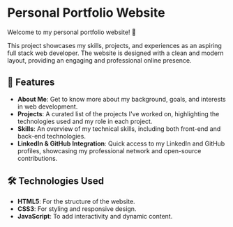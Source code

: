 # Personal Portfolio Website

Welcome to my personal portfolio website! 🚀

This project showcases my skills, projects, and experiences as an aspiring full stack web developer. The website is designed with a clean and modern layout, providing an engaging and professional online presence.

## 🌟 Features

- **About Me**: Get to know more about my background, goals, and interests in web development.
- **Projects**: A curated list of the projects I've worked on, highlighting the technologies used and my role in each project.
- **Skills**: An overview of my technical skills, including both front-end and back-end technologies.
- **LinkedIn & GitHub Integration**: Quick access to my LinkedIn and GitHub profiles, showcasing my professional network and open-source contributions.

## 🛠️ Technologies Used

- **HTML5**: For the structure of the website.
- **CSS3**: For styling and responsive design.
- **JavaScript**: To add interactivity and dynamic content.



